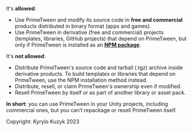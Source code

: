 It's **allowed**:
- Use PrimeTween and modify its source code in **free and commercial** products distributed in binary format (apps and games).
- Use PrimeTween in derivative (free and commercial) projects (templates, libraries, GitHub projects) that depend on PrimeTween, but only if PrimeTween is installed as an [**NPM package**](https://github.com/KyryloKuzyk/PrimeTween#install-via-unity-package-manager-upm).

It's **not allowed**:
- Distribute PrimeTween's source code and tarball (.tgz) archive inside derivative products. To build templates or libraries that depend on PrimeTween, use the NPM installation method instead.
- Distribute, resell, or claim PrimeTween's ownership even if modified.
- Resell PrimeTween by itself or as part of another library or asset pack.

**In short**: you can use PrimeTween in your Unity projects, including commercial ones, but you can’t repackage or resell PrimeTween itself.

Copyright: Kyrylo Kuzyk 2023